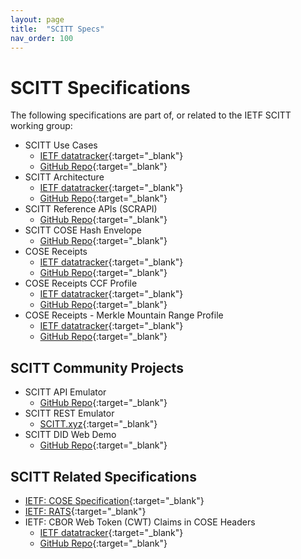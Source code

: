 ```yaml
---
layout: page
title:  "SCITT Specs"
nav_order: 100
---
```


# SCITT Specifications

The following specifications are part of, or related to the IETF SCITT working group:

- SCITT Use Cases
  - [IETF datatracker](https://datatracker.ietf.org/doc/draft-ietf-scitt-software-use-cases/){:target="_blank"}
  - [GitHub Repo](https://github.com/ietf-wg-scitt/draft-ietf-scitt-software-use-cases){:target="_blank"}
- SCITT Architecture
  - [IETF datatracker](https://datatracker.ietf.org/doc/draft-ietf-scitt-architecture/){:target="_blank"}
  - [GitHub Repo](https://github.com/ietf-wg-scitt/draft-ietf-scitt-architecture){:target="_blank"}
- SCITT Reference APIs (SCRAPI)
  - [GitHub Repo](https://github.com/ietf-wg-scitt/draft-ietf-scitt-scrapi){:target="_blank"}
- SCITT COSE Hash Envelope
  - [GitHub Repo](https://github.com/OR13/draft-steele-cose-hash-envelope){:target="_blank"}
- COSE Receipts
  - [IETF datatracker](https://datatracker.ietf.org/doc/draft-birkholz-scitt-receipts/){:target="_blank"}
  - [GitHub Repo](https://github.com/ietf-scitt/draft-birkholz-scitt-receipts){:target="_blank"}
- COSE Receipts CCF Profile
  - [IETF datatracker](https://datatracker.ietf.org/doc/draft-birkholz-cose-receipts-ccf-profile/){:target="_blank"}
  - [GitHub Repo](https://github.com/ietf-scitt/draft-birkholz-cose-cometre-ccf-profile){:target="_blank"}
- COSE Receipts - Merkle Mountain Range Profile
  - [IETF datatracker](https://datatracker.ietf.org/doc/draft-birkholz-cose-receipts-ccf-profile/){:target="_blank"}
  - [GitHub Repo](https://datatracker.ietf.org/doc/draft-bryce-cose-merkle-mountain-range-proofs/){:target="_blank"}

## SCITT Community Projects

- SCITT API Emulator
  - [GitHub Repo](https://github.com/scitt-community/scitt-api-emulator){:target="_blank"}
- SCITT REST Emulator
  - [SCITT.xyz](https://scitt.xyz/){:target="_blank"}
- SCITT DID Web Demo
  - [GitHub Repo](https://github.com/scitt-community/did-web-demo){:target="_blank"}

## SCITT Related Specifications

- [IETF: COSE Specification][cose-spec]{:target="_blank"}
- [IETF: RATS][rats]{:target="_blank"}
- IETF: CBOR Web Token (CWT) Claims in COSE Headers
  - [IETF datatracker](https://datatracker.ietf.org/doc/draft-ietf-cose-cwt-claims-in-headers/){:target="_blank"}
  - [GitHub Repo](https://github.com/tplooker/draft-ietf-cose-cwt-claims-in-headers){:target="_blank"}

[cose-spec]:               https://datatracker.ietf.org/doc/html/rfc8152
[rats]:                    https://datatracker.ietf.org/wg/rats/documents/
